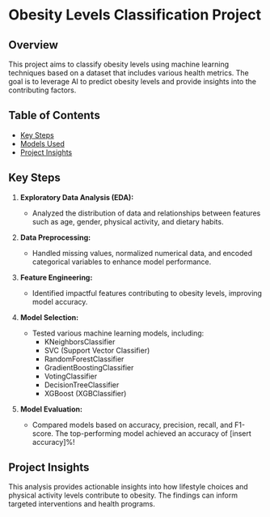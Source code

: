 # Obesity Levels Classification Project

## Overview
This project aims to classify obesity levels using machine learning techniques based on a dataset that includes various health metrics. The goal is to leverage AI to predict obesity levels and provide insights into the contributing factors.

## Table of Contents
- [Key Steps](#key-steps)
- [Models Used](#models-used)
- [Project Insights](#project-insights)

## Key Steps
1. **Exploratory Data Analysis (EDA):**
   - Analyzed the distribution of data and relationships between features such as age, gender, physical activity, and dietary habits.

2. **Data Preprocessing:**
   - Handled missing values, normalized numerical data, and encoded categorical variables to enhance model performance.

3. **Feature Engineering:**
   - Identified impactful features contributing to obesity levels, improving model accuracy.

4. **Model Selection:**
   - Tested various machine learning models, including:
     - KNeighborsClassifier
     - SVC (Support Vector Classifier)
     - RandomForestClassifier
     - GradientBoostingClassifier
     - VotingClassifier
     - DecisionTreeClassifier
     - XGBoost (XGBClassifier)

5. **Model Evaluation:**
   - Compared models based on accuracy, precision, recall, and F1-score. The top-performing model achieved an accuracy of [insert accuracy]%!

## Project Insights
This analysis provides actionable insights into how lifestyle choices and physical activity levels contribute to obesity. The findings can inform targeted interventions and health programs.
